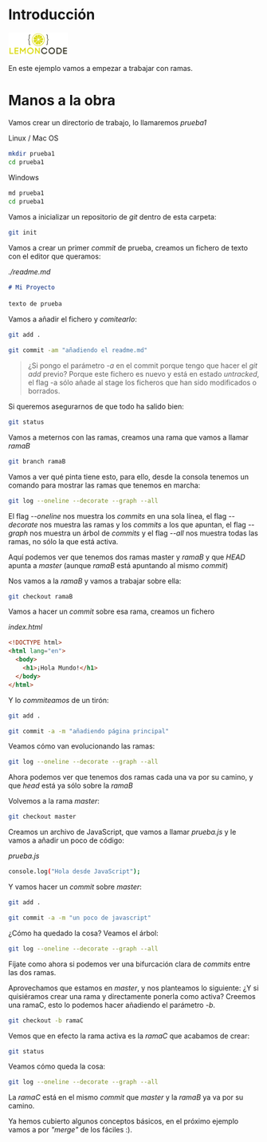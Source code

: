 # Introducción

<img src="../content/logo.png" width="120px">

<div style="page-break-before:always"></div>

En este ejemplo vamos a empezar a trabajar con ramas.

# Manos a la obra

Vamos crear un directorio de trabajo, lo llamaremos _prueba1_

Linux / Mac OS

```bash
mkdir prueba1
cd prueba1
```

Windows

```bash
md prueba1
cd prueba1
```

Vamos a inicializar un repositorio de *git* dentro de esta carpeta:

```bash
git init
```

Vamos a crear un primer *commit* de prueba, creamos un fichero de texto con el editor que queramos:

_./readme.md_

```md
# Mi Proyecto

texto de prueba
```

Vamos a añadir el fichero y *comitearlo*:

```bash
git add .
```

```bash
git commit -am "añadiendo el readme.md"
```

> ¿Si pongo el parámetro _-a_ en el commit porque tengo que hacer el _git add_ previo? Porque este fichero es nuevo y está en estado _untracked_, el flag -a sólo añade al stage los ficheros que han sido modificados o borrados.

Si queremos asegurarnos de que todo ha salido bien:

```bash
git status
```

Vamos a meternos con las ramas, creamos una rama que vamos a llamar *ramaB*

```bash
git branch ramaB
```

Vamos a ver qué pinta tiene esto, para ello, desde la consola tenemos un comando para mostrar las ramas que tenemos en marcha:

```bash
git log --oneline --decorate --graph --all
```

El flag _--oneline_ nos muestra los *commits* en una sola línea, el flag _--decorate_ nos muestra las ramas y los *commits* a los que apuntan, el flag _--graph_ nos muestra un árbol de *commits* y el flag _--all_ nos muestra todas las ramas, no sólo la que está activa.

Aquí podemos ver que tenemos dos ramas master y *ramaB* y que *HEAD* apunta a *master* (aunque *ramaB* está apuntando al mismo *commit*)

Nos vamos a la *ramaB* y vamos a trabajar sobre ella:

```bash
git checkout ramaB
```

Vamos a hacer un *commit* sobre esa rama, creamos un fichero

_index.html_

```html
<!DOCTYPE html>
<html lang="en">
  <body>
    <h1>¡Hola Mundo!</h1>
  </body>
</html>
```

Y lo *commiteamos* de un tirón:

```bash
git add .
```

```bash
git commit -a -m "añadiendo página principal"
```

Veamos cómo van evolucionando las ramas:

```bash
git log --oneline --decorate --graph --all
```

Ahora podemos ver que tenemos dos ramas cada una va por su camino, y que *head* está ya sólo sobre la *ramaB*

Volvemos a la rama *master*:

```bash
git checkout master
```

Creamos un archivo de JavaScript, que vamos a llamar _prueba.js_ y le vamos a añadir un poco de código:

_prueba.js_

```bash
console.log("Hola desde JavaScript");
```

Y vamos hacer un *commit* sobre *master*:

```bash
git add .
```

```bash
git commit -a -m "un poco de javascript"
```

¿Cómo ha quedado la cosa? Veamos el árbol:

```bash
git log --oneline --decorate --graph --all
```

Fíjate como ahora si podemos ver una bifurcación clara de *commits* entre las dos ramas.

Aprovechamos que estamos en *master*, y nos planteamos lo siguiente: ¿Y si quisiéramos crear una rama y directamente ponerla como activa? Creemos una ramaC, esto lo podemos hacer añadiendo el parámetro _-b_.

```bash
git checkout -b ramaC
```

Vemos que en efecto la rama activa es la _ramaC_ que acabamos de crear:

```bash
git status
```

Veamos cómo queda la cosa:

```bash
git log --oneline --decorate --graph --all
```

La *ramaC* está en el mismo *commit* que *master* y la *ramaB* ya va por su camino.

Ya hemos cubierto algunos conceptos básicos, en el próximo ejemplo vamos a por *"merge"* de los fáciles :).
